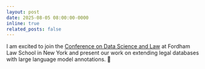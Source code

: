 ```yaml
---
layout: post
date: 2025-08-05 08:00:00-0000
inline: true
related_posts: false
---
```


I am excited to join the [Conference on Data Science and Law](https://conference-on-datascience-and-law.github.io/) at Fordham Law School in New York and present our work on extending legal databases with large language model annotations. :statue_of_liberty: 